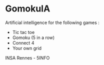 # GomokuIA

Artificial intelligence for the following games :
- Tic tac toe
- Gomoku (5 in a row)
- Connect 4
- Your own grid

INSA Rennes - 5INFO
